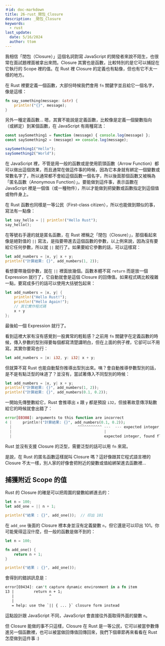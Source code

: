 ```yaml
---
＃id: doc-markdown
title: 26-rust_閉包_Closure
description: _閉包_Closure
keywords:
  - rust
last_update:
  date: 5/16/2024
  author: ttom
---
```


我相信「閉包（Closure）」這個名詞對寫 JavaScript 的開發者來說不陌生，也很常在面試題裡面被拿出來問。Closure 其實也是函數，比較特別的是它可以捕捉在它執行的 Scope 裡的值。在 Rust 裡 Closure 的定義也有點像，但也有它不太一樣的地方。

在 Rust 裡要定義一個函數，大部份時候我們會用 `fn` 關鍵字並且給它一個名字，像是這樣：

```rust
fn say_something(message: &str) {
    println!("{}", message);
}
```

另外一種定義函數... 嗯，其實不能說是定義函數，比較像是定義一個變數指向（或綁定）到某個函數，在 JavaScript 有兩種寫法：

```javascript
const saySomething1 = function (message) { console.log(message) };
const saySomething2 = (message) => console.log(message);

saySomething1("Hello");
saySomething2("World");

```

在 JavaScript 裡，不管是用一般的函數或是使用箭頭函數（Arrow Function）都可以做出這個效果，而且通常在做這件事的時候，因為它本身就有綁定一個變數或常數名字了，所以通常都不會給這個函數一個名字，所以後面那個函數又被稱為「匿名函數（Anonymous Function）」。要能做到這件事，表示函數在 JavaScript 裡是一個值（或一種物件），所以才能做到把變數或函數指定到這個值或物件身上。

在 Rust 函數也同樣是一等公民（First-class citizen），所以也能做到類似的事，寫法有一點像：

```rust
let say_hello = || println!("Hello Rust");
say_hello();

```

在等號右手邊的就是匿名函數，在 Rust 裡稱之「閉包（Closure）」，那個看起來像是絕對值的 `||` 寫法，是指要帶進去這個函數的參數，以上例來說，因為沒有要給它任何參數，所以就 `||` 就行了。如果要給它參數的話，可以這樣寫：

```rust
let add_numbers = |x, y| x + y;
println!("計算結果: {}", add_numbers(1, 2));
```

看想要帶幾個參數，就在 `||` 裡面放幾個。函數本體不寫 `return` 而是放一個 Expression 就行了，它自動就會是這個 Closure 的回傳值。如果程式碼比較複雜一點，要寫成多行的話可以使用大括號包起來：

```rust
let add_numbers = |x, y| {
    println!("Hello Rust!");
    println!("Hello Again!");
    // 其它實作程式碼
    x + y
};

```

最後給一個 Expression 就行了。

看到這裡大家有沒有感覺到一股異常的輕鬆感？之前用 `fn` 關鍵字在定義函數的時候，傳入參數的型別得要每個都寫清楚講明白，但在上面的例子裡，它卻可以不用寫。其實你要寫也行：

```rust
let add_numbers = |x: i32, y: i32| x + y;
```

但就算不寫 Rust 也能自動幫你推導出型別出來。咦？會自動推導參數型別的話，是不是有點泛型的味道了？並沒有，當試著傳入不同型別的時候：

```rust
let add_numbers = |x, y| x + y;
println!("計算結果: {}", add_numbers(1, 2));
println!("計算結果: {}", add_numbers(0.1, 0.2));

```

一開始先傳整數給它，Rust 會推導出 `x` 跟 `y` 都是預設 `i32`，但接著故意傳浮點數給它的時候就會出錯了：

```php
error[E0308]: arguments to this function are incorrect
4 |     println!("計算結果: {}", add_numbers(0.1, 0.2));
  |                              ^^^^^^^^^^^ ---  --- expected integer, found floating-point number
  |                                          |
  |                                          expected integer, found floating-point number

```

Rust 並沒有支援 Closure 的泛型，需要泛型的話可以用 `fn` 來寫。

是說，在 Rust 的匿名函數這樣就叫 Closure 嗎？這好像跟其它程式語言裡的 Closure 不太一樣，別人家的好像會把附近的變數或值給綁架進去函數裡...

捕獲附近 Scope 的值
-------------

Rust 的 Closure 的確是可以把周圍的變數給綁進去的：

```rust
let n = 100;
let add_one = || n + 1;

println!("結果 : {}", add_one());  // 印出 101
```

在 `add_one` 後面的 Closure 裡本身並沒有定義變數 `n`，但它還是可以印出 101。你可能覺得這沒什麼，但一般的函數是做不到的：

```rust
let n = 100;

fn add_one() {
    return n + 1;
}

println!("結果 : {}", add_one());

```

會得到的錯誤訊息是：

```rust
error[E0434]: can't capture dynamic environment in a fn item
13 |         return n + 1;
   |                ^
   |
   = help: use the `|| { ... }` closure form instead

```

這點設計跟 JavaScript 不同，JavaScript 會直接往外面取得外面的變數 `n`。

但 Closure 能做的事不只這樣，Closure 在 Rust 是一等公民，它可以被當參數傳進另一個函數裡，也可以被當做回傳值回傳回來，我們下個章節再來看看在 Rust 怎麼做到這件事 :)